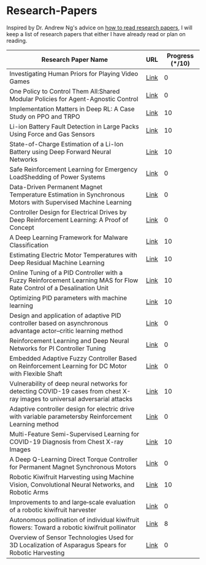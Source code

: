# Research-Papers

Inspired by Dr. Andrew Ng's advice on [how to read research papers](https://youtu.be/733m6qBH-jI?t=160), I will keep a list of research papers that either I have already read or plan on reading.

| Research Paper Name                                                                  | URL                              | Progress (\*/10) 
|--------------------------------------------------------------------------------------|----------------------------------|------------------|
|Investigating Human Priors for Playing Video Games|[Link](https://arxiv.org/pdf/1802.10217.pdf)|0
|One Policy to Control Them All:Shared Modular Policies for Agent-Agnostic Control|[Link](https://wenlong.page/modular-rl/)|0
|Implementation Matters in Deep RL: A Case Study on PPO and TRPO|[Link](https://openreview.net/forum?id=r1etN1rtPB)|10
|Li-ion Battery Fault Detection in Large Packs Using Force and Gas Sensors|[Link](https://arxiv.org/pdf/2010.13519.pdf)|10
|State-of-Charge Estimation of a Li-Ion Battery using Deep Forward Neural Networks|[Link](https://arxiv.org/abs/2009.09543)|10
|Safe Reinforcement Learning for Emergency LoadShedding of Power Systems|[Link](https://arxiv.org/abs/2011.09664)|0
|Data-Driven Permanent Magnet Temperature Estimation in Synchronous Motors with Supervised Machine Learning|[Link](https://arxiv.org/pdf/2001.06246.pdf)|0
|Controller Design for Electrical Drives by Deep Reinforcement Learning: A Proof of Concept|[Link](https://www.researchgate.net/profile/Oliver_Wallscheid/publication/332937959_Controller_Design_for_Electrical_Drives_by_Deep_Reinforcement_Learning_a_Proof_of_Concept/links/5d247f0a299bf1547ca523a9/Controller-Design-for-Electrical-Drives-by-Deep-Reinforcement-Learning-a-Proof-of-Concept.pdf)|0
|A Deep Learning Framework for Malware Classification|[Link](https://sci-hub.se/10.4018/ijdcf.2020010105)|10
|Estimating Electric Motor Temperatures with Deep Residual Machine Learning|[Link](https://ieeexplore.ieee.org/abstract/document/9296842)|10
|Online Tuning of a PID Controller with a Fuzzy Reinforcement Learning MAS for Flow Rate Control of a Desalination Unit|[Link](https://res.mdpi.com/d_attachment/electronics/electronics-08-00231/article_deploy/electronics-08-00231.pdf)|10
|Optimizing PID parameters with machine learning|[Link](https://arxiv.org/pdf/1709.09227.pdf)|10
|Design and application of adaptive PID controller based on asynchronous advantage actor–critic learning method|[Link](https://link.springer.com/article/10.1007/s11276-019-02225-x)|0
|Reinforcement Learning and Deep Neural Networks for PI Controller Tuning|[Link](https://www.sciencedirect.com/science/article/pii/S2405896319308055)|0
|Embedded Adaptive Fuzzy Controller Based on Reinforcement Learning for DC Motor with Flexible Shaft|[Link](https://sci-hub.do/https://link.springer.com/article/10.1007/s13369-015-1752-4)|0
|Vulnerability of deep neural networks for detecting COVID-19 cases from chest X-ray images to universal adversarial attacks|[Link](https://arxiv.org/ftp/arxiv/papers/2005/2005.11061.pdf)|10
|Adaptive controller design for electric drive with variable parametersby Reinforcement Learning method|[Link](https://journals.pan.pl/Content/117700/PDF/07_D1019-1030_01572_Bpast.No.68-5_30.10.20_.pdf)|0
|Multi-Feature Semi-Supervised Learning for COVID-19 Diagnosis from Chest X-ray Images|[Link](https://arxiv.org/pdf/2104.01617.pdf)|10
|A Deep Q-Learning Direct Torque Controller for Permanent Magnet Synchronous Motors|[Link](https://ieeexplore.ieee.org/abstract/document/9416143)|0
|Robotic Kiwifruit Harvesting using Machine Vision, Convolutional Neural Networks, and Robotic Arms|[Link](https://researchcommons.waikato.ac.nz/bitstream/10289/13355/111/Robotic%20kiwifruit%20harvesting%20using%20machine%20vision%2C%20convolutional%20neural%20networks%2C%20and%20robotic%20arms.pdf)|10
|Improvements to and large‐scale evaluation of a robotic kiwifruit harvester|[Link](https://onlinelibrary.wiley.com/doi/epdf/10.1002/rob.21890)|0
|Autonomous pollination of individual kiwifruit flowers: Toward a robotic kiwifruit pollinator|[Link](https://scholar.google.com/citations?view_op=view_citation&hl=en&user=gG-B-5kAAAAJ&citation_for_view=gG-B-5kAAAAJ:u5HHmVD_uO8C)|8
|Overview of Sensor Technologies Used for 3D Localization of Asparagus Spears for Robotic Harvesting|[Link](https://www.scientific.net/AMM.884.77)|0
